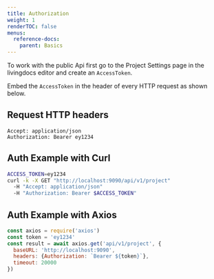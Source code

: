 ```yaml
---
title: Authorization
weight: 1
renderTOC: false
menus:
  reference-docs:
    parent: Basics
---
```


To work with the public Api first go to the Project Settings page in the livingdocs editor and create an `AccessToken`.

Embed the `AccessToken` in the header of every HTTP request as shown below.


## Request HTTP headers

```
Accept: application/json
Authorization: Bearer ey1234
```

## Auth Example with Curl

```bash
ACCESS_TOKEN=ey1234
curl -k -X GET "http://localhost:9090/api/v1/project"
  -H "Accept: application/json"
  -H "Authorization: Bearer $ACCESS_TOKEN"
``` 

## Auth Example with Axios

```js
const axios = require('axios')
const token = 'ey1234'
const result = await axios.get('api/v1/project', {
  baseURL: 'http://localhost:9090',
  headers: {Authorization: `Bearer ${token}`},
  timeout: 20000
})
```
